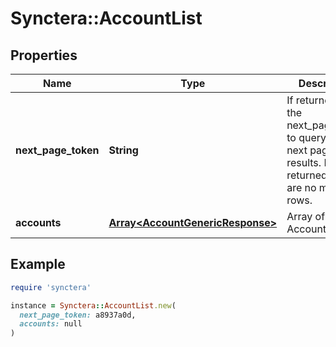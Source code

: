 # Synctera::AccountList

## Properties

| Name | Type | Description | Notes |
| ---- | ---- | ----------- | ----- |
| **next_page_token** | **String** | If returned, use the next_page_token to query for the next page of results. Not returned if there are no more rows. | [optional] |
| **accounts** | [**Array&lt;AccountGenericResponse&gt;**](AccountGenericResponse.md) | Array of Accounts |  |

## Example

```ruby
require 'synctera'

instance = Synctera::AccountList.new(
  next_page_token: a8937a0d,
  accounts: null
)
```

